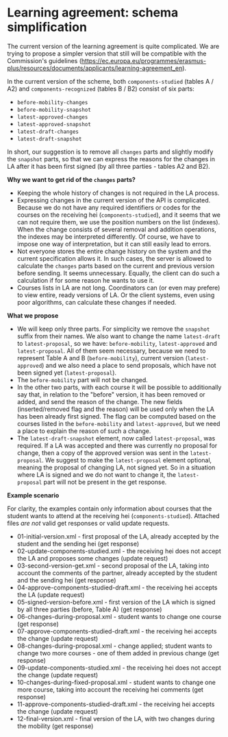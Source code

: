 Learning agreement: schema simplification
=========================================

The current version of the learning agreement is quite complicated. We are trying to propose a simpler version that still will be compatible with the Commission's guidelines (https://ec.europa.eu/programmes/erasmus-plus/resources/documents/applicants/learning-agreement_en).

In the current version of the scheme, both `components-studied` (tables A / A2) and `components-recognized` (tables B / B2) consist of six parts:
- `before-mobility-changes`
- `before-mobility-snapshot`
- `latest-approved-changes`
- `latest-approved-snapshot`
- `latest-draft-changes`
- `latest-draft-snapshot`

In short, our suggestion is to remove all `changes` parts and slightly modify the `snapshot` parts, so that we can express the reasons for the changes in LA after it has been first signed (by all three parties - tables A2 and B2).

**Why we want to get rid of the `changes` parts?**

- Keeping the whole history of changes is not required in the LA process.
- Expressing changes in the current version of the API is complicated. Because we do not have any required identifiers or codes for the courses on the receiving hei (`components-studied`), and it seems that we can not require them, we use the position numbers on the list (indexes). When the change consists of several removal and addition operations, the indexes may be interpreted differently. Of course, we have to impose one way of interpretation, but it can still easily lead to errors.
- Not everyone stores the entire change history on the system and the current specification allows it. In such cases, the server is allowed to calculate the `changes` parts based on the current and previous version before sending. It seems unnecessary. Equally, the client can do such a calculation if for some reason he wants to use it.
- Courses lists in LA are not long. Coordinators can (or even may prefere) to view entire, ready versions of LA. Or the client systems, even using poor algorithms, can calculate these changes if needed.

**What we propose**

- We will keep only three parts. For simplicity we remove the `snapshot` suffix from their names. We also want to change the name `latest-draft` to `latest-proposal`, so we have: `before-mobility`, `latest-approved` and `latest-proposal`. All of them seem necessary, because we need to represent Table A and B (`before-mobility`), current version (`latest-approved`) and we also need a place to send proposals, which have not been signed yet (`latest-proposal`).
- The `before-mobility` part will not be changed.
- In the other two parts, with each course it will be possible to additionally say that, in relation to the "before" version, it has been removed or added, and send the reason of the change. The new fields (inserted/removed flag and the reason) will be used only when the LA has been already first signed. The flag can be computed based on the courses listed in the `before-mobility` and `latest-approved`, but we need a place to explain the reason of such a change.
- The `latest-draft-snapshot` element, now called `latest-proposal`, was required. If a LA was accepted and there was currently no proposal for change, then a copy of the approved version was sent in the `latest-proposal`. We suggest to make the `latest-proposal` element optional, meaning the proposal of changing LA, not signed yet. So in a situation where LA is signed and we do not want to change it, the `latest-proposal` part will not be present in the get response.

**Example scenario**

For clarity, the examples contain only information about courses that the student wants to attend at the receiving hei (`components-studied`). Attached files *are not* valid get responses or valid update requests.

* 01-initial-version.xml - first proposal of the LA, already accepted by the student and the sending hei (get response)
* 02-update-components-studied.xml - the receiving hei does not accept the LA and proposes some changes (update request)
* 03-second-version-get.xml - second proposal of the LA, taking into account the comments of the partner, already accepted by the student and the sending hei (get response)
* 04-approve-components-studied-draft.xml - the receiving hei accepts the LA (update request)
* 05-signed-version-before.xml - first version of the LA which is signed by all three parties (before, Table A) (get response)
* 06-changes-during-proposal.xml - student wants to change one course (get response)
* 07-approve-components-studied-draft.xml - the receiving hei accepts the change (update request)
* 08-changes-during-proposal.xml - change applied; student wants to change two more courses - one of them added in previous change (get response)
* 09-update-components-studied.xml  - the receiving hei does not accept the change (update request)
* 10-changes-during-fixed-proposal.xml - student wants to change one more course, taking into account the receiving hei comments (get response)
* 11-approve-components-studied-draft.xml - the receiving hei accepts the change (update request)
* 12-final-version.xml - final version of the LA, with two changes during the mobility (get response) 
